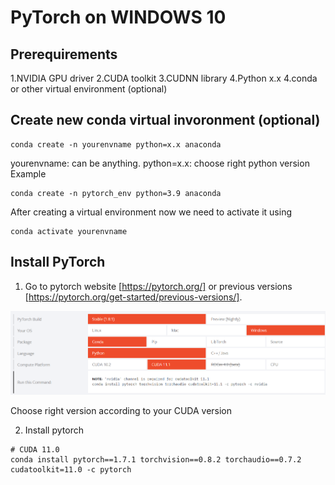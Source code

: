 # PyTorch on WINDOWS 10

## Prerequirements
1.NVIDIA GPU driver
2.CUDA toolkit
3.CUDNN library
4.Python x.x
4.conda or other virtual environment (optional)

## Create new conda virtual invoronment (optional)
```
conda create -n yourenvname python=x.x anaconda
```
yourenvname: can be anything.
python=x.x: choose right python version 
Example  
```
conda create -n pytorch_env python=3.9 anaconda
```

After creating a virtual environment now we need to activate it using

```
conda activate yourenvname
```

## Install PyTorch 
1. Go to pytorch website [https://pytorch.org/] or previous versions [https://pytorch.org/get-started/previous-versions/]. 

![alt text](https://github.com/martianvenusian/installations/blob/master/PyTorch/pytorch_download_01.jpg?raw=true)

Choose right version according to your CUDA version

2. Install pytorch

```
# CUDA 11.0
conda install pytorch==1.7.1 torchvision==0.8.2 torchaudio==0.7.2 cudatoolkit=11.0 -c pytorch
```
